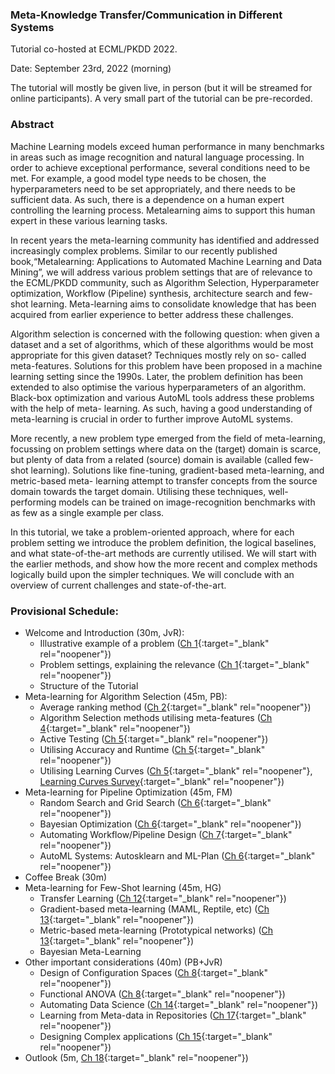### Meta-Knowledge Transfer/Communication in Different Systems

Tutorial co-hosted at ECML/PKDD 2022. 

Date: September 23rd, 2022 (morning)

The tutorial will mostly be given live, in person (but it will be streamed for online participants). A very small part of the tutorial can be pre-recorded.

### Abstract

Machine Learning models exceed human performance in many benchmarks in areas such as image recognition and natural language processing. In order to achieve exceptional performance, several conditions need to be met. For example, a good model type needs to be chosen, the hyperparameters need to be set appropriately, and there needs to be sufficient data. As such, there is a dependence on a human expert controlling the learning process. Metalearning aims to support this human expert in these various learning tasks.

In recent years the meta-learning community has identified and addressed increasingly complex problems. Similar to our recently published book,“Metalearning: Applications to Automated Machine Learning and Data Mining”, we will address various problem settings that are of relevance to the ECML/PKDD community, such as Algorithm Selection, Hyperparameter optimization, Workflow (Pipeline) synthesis, architecture search and few-shot learning. Meta-learning aims to consolidate knowledge that has been acquired from earlier experience to better address these challenges.

Algorithm selection is concerned with the following question: when given a dataset and a set of algorithms, which of these algorithms would be most appropriate for this given dataset? Techniques mostly rely on so- called meta-features. Solutions for this problem have been proposed in a machine learning setting since the 1990s. Later, the problem definition has been extended to also optimise the various hyperparameters of an algorithm. Black-box optimization and various AutoML tools address these problems with the help of meta- learning. As such, having a good understanding of meta-learning is crucial in order to further improve AutoML systems.

More recently, a new problem type emerged from the field of meta-learning, focussing on problem settings where data on the (target) domain is scarce, but plenty of data from a related (source) domain is available (called few-shot learning). Solutions like fine-tuning, gradient-based meta-learning, and metric-based meta- learning attempt to transfer concepts from the source domain towards the target domain. Utilising these techniques, well-performing models can be trained on image-recognition benchmarks with as few as a single example per class.

In this tutorial, we take a problem-oriented approach, where for each problem setting we introduce the problem definition, the logical baselines, and what state-of-the-art methods are currently utilised. We will start with the earlier methods, and show how the more recent and complex methods logically build upon the simpler techniques. We will conclude with an overview of current challenges and state-of-the-art.

### Provisional Schedule:

* Welcome and Introduction (30m, JvR):
  * Illustrative example of a problem ([Ch 1](https://link.springer.com/chapter/10.1007/978-3-030-67024-5_1){:target="_blank" rel="noopener"})
  * Problem settings, explaining the relevance ([Ch 1](https://link.springer.com/chapter/10.1007/978-3-030-67024-5_1){:target="_blank" rel="noopener"})
  * Structure of the Tutorial
* Meta-learning for Algorithm Selection (45m, PB):
  * Average ranking method ([Ch 2](https://link.springer.com/chapter/10.1007/978-3-030-67024-5_2){:target="_blank" rel="noopener"})
  * Algorithm Selection methods utilising meta-features ([Ch 4](https://link.springer.com/chapter/10.1007/978-3-030-67024-5_4){:target="_blank" rel="noopener"})
  * Active Testing ([Ch 5](https://link.springer.com/chapter/10.1007/978-3-030-67024-5_5){:target="_blank" rel="noopener"})
  * Utilising Accuracy and Runtime ([Ch 5](https://link.springer.com/chapter/10.1007/978-3-030-67024-5_5){:target="_blank" rel="noopener"})
  * Utilising Learning Curves ([Ch 5](https://link.springer.com/chapter/10.1007/978-3-030-67024-5_5){:target="_blank" rel="noopener"}, [Learning Curves Survey](https://arxiv.org/abs/2201.12150){:target="_blank" rel="noopener"})
* Meta-learning for Pipeline Optimization (45m, FM)
  * Random Search and Grid Search ([Ch 6](https://link.springer.com/chapter/10.1007/978-3-030-67024-5_6){:target="_blank" rel="noopener"})
  * Bayesian Optimization ([Ch 6](https://link.springer.com/chapter/10.1007/978-3-030-67024-5_6){:target="_blank" rel="noopener"})
  * Automating Workflow/Pipeline Design ([Ch 7](https://link.springer.com/chapter/10.1007/978-3-030-67024-5_7){:target="_blank" rel="noopener"})
  * AutoML Systems: Autosklearn and ML-Plan ([Ch 6](https://link.springer.com/chapter/10.1007/978-3-030-67024-5_6){:target="_blank" rel="noopener"})
* Coffee Break (30m)
* Meta-learning for Few-Shot learning (45m, HG)
  * Transfer Learning ([Ch 12](https://link.springer.com/chapter/10.1007/978-3-030-67024-5_12){:target="_blank" rel="noopener"})
  * Gradient-based meta-learning (MAML, Reptile, etc) ([Ch 13](https://link.springer.com/chapter/10.1007/978-3-030-67024-5_13){:target="_blank" rel="noopener"})
  * Metric-based meta-learning (Prototypical networks) ([Ch 13](https://link.springer.com/chapter/10.1007/978-3-030-67024-5_13){:target="_blank" rel="noopener"})
  * Bayesian Meta-Learning
* Other important considerations (40m) (PB+JvR)
  * Design of Configuration Spaces ([Ch 8](https://link.springer.com/chapter/10.1007/978-3-030-67024-5_8){:target="_blank" rel="noopener"})
  * Functional ANOVA ([Ch 8](https://link.springer.com/chapter/10.1007/978-3-030-67024-5_8){:target="_blank" rel="noopener"})
  * Automating Data Science ([Ch 14](https://link.springer.com/chapter/10.1007/978-3-030-67024-5_14){:target="_blank" rel="noopener"})
  * Learning from Meta-data in Repositories ([Ch 17](https://link.springer.com/chapter/10.1007/978-3-030-67024-5_17){:target="_blank" rel="noopener"})
  * Designing Complex applications ([Ch 15](https://link.springer.com/chapter/10.1007/978-3-030-67024-5_15){:target="_blank" rel="noopener"})
* Outlook (5m, [Ch 18](https://link.springer.com/chapter/10.1007/978-3-030-67024-5_18){:target="_blank" rel="noopener"})

